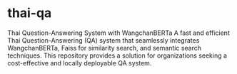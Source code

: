 # thai-qa
Thai Question-Answering System with WangchanBERTa  A fast and efficient Thai Question-Answering (QA) system that seamlessly integrates WangchanBERTa, Faiss for similarity search, and semantic search techniques. This repository provides a solution for organizations seeking a cost-effective and locally deployable QA system. 
